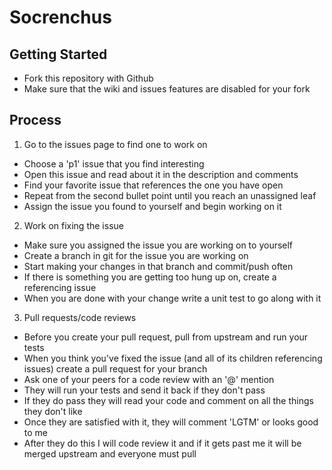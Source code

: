 Socrenchus
==========

## Getting Started

- Fork this repository with Github
- Make sure that the wiki and issues features are disabled for your fork

## Process

1. Go to the issues page to find one to work on
  - Choose a 'p1' issue that you find interesting
  - Open this issue and read about it in the description and comments
  - Find your favorite issue that references the one you have open
  - Repeat from the second bullet point until you reach an unassigned leaf
  - Assign the issue you found to yourself and begin working on it
2. Work on fixing the issue
  - Make sure you assigned the issue you are working on to yourself
  - Create a branch in git for the issue you are working on
  - Start making your changes in that branch and commit/push often
  - If there is something you are getting too hung up on, create a referencing issue
  - When you are done with your change write a unit test to go along with it
3. Pull requests/code reviews
  - Before you create your pull request, pull from upstream and run your tests
  - When you think you've fixed the issue (and all of its children referencing issues) create a pull request for your branch
  - Ask one of your peers for a code review with an '@' mention
  - They will run your tests and send it back if they don't pass
  - If they do pass they will read your code and comment on all the things they don't like
  - Once they are satisfied with it, they will comment 'LGTM' or looks good to me
  - After they do this I will code review it and if it gets past me it will be merged upstream and everyone must pull